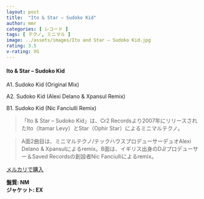 ```yaml
---
layout: post
title:  "Ito & Star – Sudoko Kid"
author: mmr
categories: [ レコード ]
tags: [ テクノ, ミニマル ]
image: ../assets/images/Ito and Star – Sudoko Kid.jpg
rating: 3.5
v-rating: VG
---
```


#### Ito & Star – Sudoko Kid

A1. Sudoko Kid (Original Mix)

A2. Sudoko Kid (Alexi Delano & Xpansul Remix)

B1. Sudoko Kid (Nic Fanciulli Remix)

> 「Ito & Star – Sudoko Kid」は、Cr2 Recordsより2007年にリリースされたIto（Itamar Levy）とStar（Ophir Star）によるミニマルテクノ。

> A面2曲目は、ミニマルテクノ/テックハウスプロデューサーデュオAlexi Delano & Xpansulによるremix。B面は、イギリス出身のDJ/プロデューサー＆Saved Recordsの創設者Nic Fanciulliによるremix。

[メルカリで購入](https://jp.mercari.com/item/m98508747711)

<div class="mt-4 mb-4 d-flex align-items-center">
<strong class="mr-1">盤質: NM</strong>
</div>
<div class="mt-4 mb-4 d-flex align-items-center">
<strong class="mr-1">ジャケット: EX</strong>
</div>

